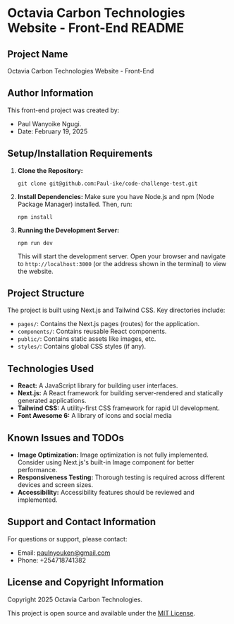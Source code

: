 # Octavia Carbon Technologies Website - Front-End README

## Project Name

Octavia Carbon Technologies Website - Front-End

## Author Information

This front-end project was created by:

- Paul Wanyoike Ngugi.
- Date: February 19, 2025

## Setup/Installation Requirements

1.  **Clone the Repository:**
    ```
    git clone git@github.com:Paul-ike/code-challenge-test.git
    ```
2.  **Install Dependencies:**
    Make sure you have Node.js and npm (Node Package Manager) installed. Then, run:
    ```
    npm install
    ```
3.  **Running the Development Server:**
    ```
    npm run dev
    ```
    This will start the development server. Open your browser and navigate to `http://localhost:3000` (or the address shown in the terminal) to view the website.

## Project Structure

The project is built using Next.js and Tailwind CSS. Key directories include:

*   `pages/`: Contains the Next.js pages (routes) for the application.
*   `components/`: Contains reusable React components.
*   `public/`: Contains static assets like images, etc.
*   `styles/`: Contains global CSS styles (if any).

## Technologies Used

*   **React:** A JavaScript library for building user interfaces.
*   **Next.js:** A React framework for building server-rendered and statically generated applications.
*   **Tailwind CSS:** A utility-first CSS framework for rapid UI development.
*   **Font Awesome 6:** A library of icons and social media

## Known Issues and TODOs

*   **Image Optimization:**  Image optimization is not fully implemented. Consider using Next.js's built-in Image component for better performance.
*   **Responsiveness Testing:** Thorough testing is required across different devices and screen sizes.
*   **Accessibility:** Accessibility features should be reviewed and implemented.

## Support and Contact Information

For questions or support, please contact:

-   Email: paulnyouken@gmail.com
-   Phone: +254718741382

## License and Copyright Information

Copyright 2025 Octavia Carbon Technologies.

This project is open source and available under the [MIT License](LICENSE).